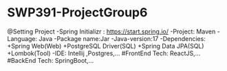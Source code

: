 # SWP391-ProjectGroup6
@Setting Project 
  -Spring Initializr : https://start.spring.io/
  -Project: Maven 
  -Language: Java
  -Package name:Jar
  -Java-version:17
  -Dependencies:  +Spring Web(Web)
                  +PostgreSQL Driver(SQL)
                  +Spring Data JPA(SQL)
                  +Lombok(Tool)
   -IDE: Intellij ,Postgres,...
#FrontEnd Tech: ReactJS,...
#BackEnd Tech: SpringBoot,...
